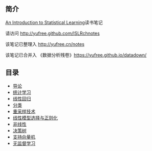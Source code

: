 ## 简介

[An Introduction to Statistical Learning](http://www-bcf.usc.edu/~gareth/ISL/)读书笔记

请访问 http://yufree.github.com/ISLRchnotes

该笔记已整理入 http://yufree.cn/notes 

该笔记已合并入 《数据分析残卷》https://yufree.github.io/datadown/

## 目录

- [导论](ch1.Rmd)
- [统计学习](ch2.Rmd)
- [线性回归](ch3.Rmd)
- [分类](ch4.Rmd)
- [重采样技术](ch5.Rmd)
- [线性模型选择与正则化](ch6.Rmd)
- [非线性](ch7.Rmd)
- [决策树](ch8.Rmd)
- [支持向量机](ch9.Rmd)
- [无监督学习](ch10.Rmd)
